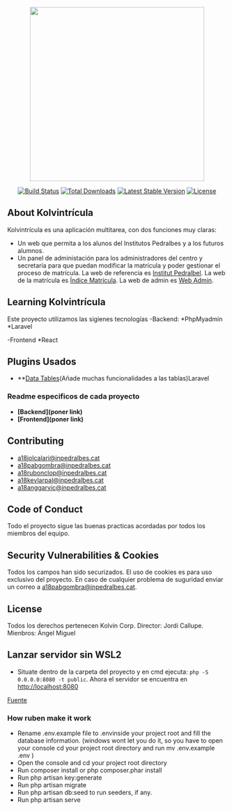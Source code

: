 <p align="center"><a href="https://laravel.com" target="_blank"><img src="https://raw.githubusercontent.com/laravel/art/master/logo-lockup/5%20SVG/2%20CMYK/1%20Full%20Color/laravel-logolockup-cmyk-red.svg" width="400"></a></p>

<p align="center">
<a href="https://travis-ci.org/laravel/framework"><img src="https://travis-ci.org/laravel/framework.svg" alt="Build Status"></a>
<a href="https://packagist.org/packages/laravel/framework"><img src="https://img.shields.io/packagist/dt/laravel/framework" alt="Total Downloads"></a>
<a href="https://packagist.org/packages/laravel/framework"><img src="https://img.shields.io/packagist/v/laravel/framework" alt="Latest Stable Version"></a>
<a href="https://packagist.org/packages/laravel/framework"><img src="https://img.shields.io/packagist/l/laravel/framework" alt="License"></a>
</p>

## About Kolvintrícula

Kolvintrícula es una aplicación multitarea, con dos funciones muy claras:

-   Un web que permita a los alunos del Institutos Pedralbes y a los futuros alumnos.
-   Un panel de administación para los administradores del centro y secretaría para que puedan modificar la matrícula y poder gestionar el proceso de matrícula.
    La web de referencia es [Institut Pedralbel](https://www.institutpedralbes.cat/).
    La web de la matrícula es [Índice Matrícula](https://www.Kolvintricula.alumnes.cat/).
    La web de admin es [Web Admin](http://labs.iam.cat/~a18pabgombra/Kolvintricula/backend/public/).

## Learning Kolvintrícula

Este proyecto utilizamos las sigienes tecnologías
-Backend:
*PhpMyadmin
*Laravel

-Frontend
\*React

## Plugins Usados

-   \*\*[Data Tables](datatables.net/)(Añade muchas funcionalidades a las tablas)Laravel

### Readme especificos de cada proyecto

-   **[Backend](poner link)**
-   **[Frontend](poner link)**

## Contributing

-   a18jolcalari@inpedralbes.cat
-   a18pabgombra@inpedralbes.cat
-   a18rubonclop@inpedralbes.cat
-   a18kevlarpal@inpedralbes.cat
-   a18anggarvic@inpedralbes.cat

## Code of Conduct

Todo el proyecto sigue las buenas practicas acordadas por todos los miembros del equipo.

## Security Vulnerabilities & Cookies

Todos los campos han sido securizados. El uso de cookies es para uso exclusivo del proyecto. En caso de cualquier problema de suguridad enviar un correo a a18pabgombra@inpedralbes.cat.

## License

Todos los derechos pertenecen Kolvin Corp.
Director: Jordi Callupe.
Mienbros: Ángel Miguel

## Lanzar servidor sin WSL2

-   Situate dentro de la carpeta del proyecto y en cmd ejecuta: `php -S 0.0.0.0:8080 -t public`. Ahora el servidor se encuentra en [http://localhost:8080](http://localhost:8080)

[Fuente](https://r00t4bl3.com/post/how-to-run-laravel-in-windows-10-using-wsl-2-and-ubuntu-20-04)

### How ruben make it work

-   Rename .env.example file to .envinside your project root and fill the database information. (windows wont let you do it, so you have to open your console cd your project root directory and run mv .env.example .env )
-   Open the console and cd your project root directory
-   Run composer install or php composer.phar install
-   Run php artisan key:generate
-   Run php artisan migrate
-   Run php artisan db:seed to run seeders, if any.
-   Run php artisan serve
